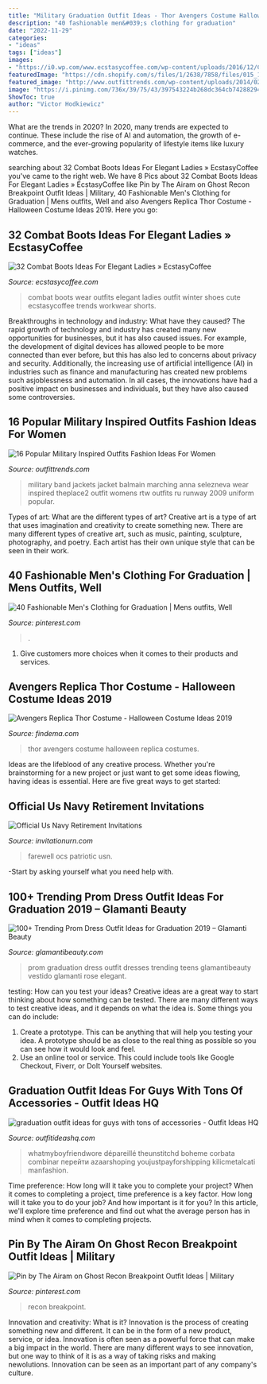 ```yaml
---
title: "Military Graduation Outfit Ideas - Thor Avengers Costume Halloween Replica Costumes"
description: "40 fashionable men&#039;s clothing for graduation"
date: "2022-11-29"
categories:
- "ideas"
tags: ["ideas"]
images:
- "https://i0.wp.com/www.ecstasycoffee.com/wp-content/uploads/2016/12/Combat-boots-for-work-wear.jpg?resize=640%2C939"
featuredImage: "https://cdn.shopify.com/s/files/1/2638/7858/files/015_1024x1024.jpg?v=1560273768"
featured_image: "http://www.outfittrends.com/wp-content/uploads/2014/02/Military-Dressing-for-girls.jpg"
image: "https://i.pinimg.com/736x/39/75/43/397543224b268dc364cb74288294426f.jpg"
ShowToc: true
author: "Victor Hodkiewicz"
---
```



What are the trends in 2020?
In 2020, many trends are expected to continue. These include the rise of AI and automation, the growth of e-commerce, and the ever-growing popularity of lifestyle items like luxury watches.

	

		
searching about 32 Combat Boots Ideas For Elegant Ladies » EcstasyCoffee you've came to the right web. We have 8 Pics about 32 Combat Boots Ideas For Elegant Ladies » EcstasyCoffee like Pin by The Airam on Ghost Recon Breakpoint Outfit Ideas | Military, 40 Fashionable Men&#039;s Clothing for Graduation | Mens outfits, Well and also Avengers Replica Thor Costume - Halloween Costume Ideas 2019. Here you go:
		
    
## 32 Combat Boots Ideas For Elegant Ladies » EcstasyCoffee

<img loading=lazy src="https://i0.wp.com/www.ecstasycoffee.com/wp-content/uploads/2016/12/Combat-boots-for-work-wear.jpg?resize=640%2C939" onerror="this.onerror=null;this.src='https://tse4.mm.bing.net/th?id=OIP.g5qGWiKdweAXWbz0BDjaWwHaK3&amp;pid=15.1';" alt="32 Combat Boots Ideas For Elegant Ladies » EcstasyCoffee">

_Source: ecstasycoffee.com_

>combat boots wear outfits elegant ladies outfit winter shoes cute ecstasycoffee trends workwear shorts. 

	

Breakthroughs in technology and industry: What have they caused?
The rapid growth of technology and industry has created many new opportunities for businesses, but it has also caused issues. For example, the development of digital devices has allowed people to be more connected than ever before, but this has also led to concerns about privacy and security. Additionally, the increasing use of artificial intelligence (AI) in industries such as finance and manufacturing has created new problems such asjoblessness and automation. In all cases, the innovations have had a positive impact on businesses and individuals, but they have also caused some controversies.

    
## 16 Popular Military Inspired Outfits Fashion Ideas For Women

<img loading=lazy src="http://www.outfittrends.com/wp-content/uploads/2014/02/Military-Dressing-for-girls.jpg" onerror="this.onerror=null;this.src='https://tse4.mm.bing.net/th?id=OIP.dnDKvFwhFJjEVhb8_BGeuAAAAA&amp;pid=15.1';" alt="16 Popular Military Inspired Outfits Fashion Ideas For Women">

_Source: outfittrends.com_

>military band jackets jacket balmain marching anna selezneva wear inspired theplace2 outfit womens rtw outfits ru runway 2009 uniform popular. 

	

Types of art: What are the different types of art?
Creative art is a type of art that uses imagination and creativity to create something new. There are many different types of creative art, such as music, painting, sculpture, photography, and poetry. Each artist has their own unique style that can be seen in their work.

    
## 40 Fashionable Men&#039;s Clothing For Graduation | Mens Outfits, Well

<img loading=lazy src="https://i.pinimg.com/736x/39/75/43/397543224b268dc364cb74288294426f.jpg" onerror="this.onerror=null;this.src='https://tse3.mm.bing.net/th?id=OIP.VJsfZEnhk2ccO2v3oeafgQHaJ3&amp;pid=15.1';" alt="40 Fashionable Men&#039;s Clothing for Graduation | Mens outfits, Well">

_Source: pinterest.com_

>. 

	

1. Give customers more choices when it comes to their products and services.

    
## Avengers Replica Thor Costume - Halloween Costume Ideas 2019

<img loading=lazy src="http://findema.com/wp-content/uploads/2014/10/halloween_20143829.jpg" onerror="this.onerror=null;this.src='https://tse1.mm.bing.net/th?id=OIP.UY4pWJ6wbIRLrViOvf0VkAHaKl&amp;pid=15.1';" alt="Avengers Replica Thor Costume - Halloween Costume Ideas 2019">

_Source: findema.com_

>thor avengers costume halloween replica costumes. 

	

Ideas are the lifeblood of any creative process. Whether you're brainstorming for a new project or just want to get some ideas flowing, having ideas is essential. Here are five great ways to get started: 

    
## Official Us Navy Retirement Invitations

<img loading=lazy src="http://www.invitationurn.com/wp-content/uploads/2016/08/official_us_navy_retirement_invitations.jpg" onerror="this.onerror=null;this.src='https://tse3.mm.bing.net/th?id=OIP.Oseu9jYSeiGgRq3IycRoJQHaJ4&amp;pid=15.1';" alt="Official Us Navy Retirement Invitations">

_Source: invitationurn.com_

>farewell ocs patriotic usn. 

	

-Start by asking yourself what you need help with.

    
## 100+ Trending Prom Dress Outfit Ideas For Graduation 2019 – Glamanti Beauty

<img loading=lazy src="https://cdn.shopify.com/s/files/1/2638/7858/files/015_1024x1024.jpg?v=1560273768" onerror="this.onerror=null;this.src='https://tse3.mm.bing.net/th?id=OIP.ixau9LOrZIVhU4ytGbSQHwHaO0&amp;pid=15.1';" alt="100+ Trending Prom Dress Outfit Ideas for Graduation 2019 – Glamanti Beauty">

_Source: glamantibeauty.com_

>prom graduation dress outfit dresses trending teens glamantibeauty vestido glamanti rose elegant. 

	

testing: How can you test your ideas?
Creative ideas are a great way to start thinking about how something can be tested. There are many different ways to test creative ideas, and it depends on what the idea is. Some things you can do include:
1. Create a prototype. This can be anything that will help you testing your idea. A prototype should be as close to the real thing as possible so you can see how it would look and feel.
2. Use an online tool or service. This could include tools like Google Checkout, Fiverr, or DoIt Yourself websites.

    
## Graduation Outfit Ideas For Guys With Tons Of Accessories - Outfit Ideas HQ

<img loading=lazy src="http://outfitideashq.com/wp-content/uploads/2016/06/graduation-outfit-ideas-for-guys-with-tons-of-accessories.jpg" onerror="this.onerror=null;this.src='https://tse3.mm.bing.net/th?id=OIP.SfzhQ4lA8eifo0OA_BmrlAHaJP&amp;pid=15.1';" alt="graduation outfit ideas for guys with tons of accessories - Outfit Ideas HQ">

_Source: outfitideashq.com_

>whatmyboyfriendwore dépareillé theunstitchd boheme corbata combinar перейти azaarshoping youjustpayforshipping kilicmetalcati manfashion. 

	

Time preference: How long will it take you to complete your project?
When it comes to completing a project, time preference is a key factor. How long will it take you to do your job? And how important is it for you? In this article, we'll explore time preference and find out what the average person has in mind when it comes to completing projects.

    
## Pin By The Airam On Ghost Recon Breakpoint Outfit Ideas | Military

<img loading=lazy src="https://i.pinimg.com/736x/ff/4b/8e/ff4b8e58fdd54b7f9adaf494da6b8c47.jpg" onerror="this.onerror=null;this.src='https://tse3.mm.bing.net/th?id=OIP.-983uGvvpl2que05tPssnAHaLH&amp;pid=15.1';" alt="Pin by The Airam on Ghost Recon Breakpoint Outfit Ideas | Military">

_Source: pinterest.com_

>recon breakpoint. 

	

Innovation and creativity: What is it?
Innovation is the process of creating something new and different. It can be in the form of a new product, service, or idea. Innovation is often seen as a powerful force that can make a big impact in the world. There are many different ways to see innovation, but one way to think of it is as a way of taking risks and making newolutions. Innovation can be seen as an important part of any company's culture.


